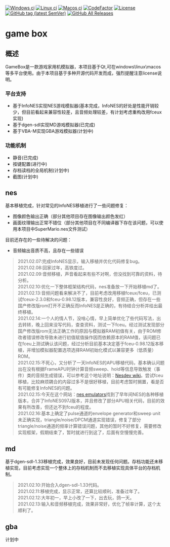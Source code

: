 [![Windows ci](https://img.shields.io/github/workflow/status/qqxiaoming/game_box/windows?style=flat-square&logo=windows)](https://github.com/QQxiaoming/game_box/actions/workflows/windows.yml)
[![Linux ci](https://img.shields.io/github/workflow/status/qqxiaoming/game_box/linux?style=flat-square&logo=linux)](https://github.com/QQxiaoming/game_box/actions/workflows/linux.yml)
[![Macos ci](https://img.shields.io/github/workflow/status/qqxiaoming/game_box/macos?style=flat-square&logo=apple)](https://github.com/QQxiaoming/game_box/actions/workflows/macos.yml)
[![CodeFactor](https://www.codefactor.io/repository/github/qqxiaoming/game_box/badge)](https://www.codefactor.io/repository/github/qqxiaoming/game_box)
[![License](https://img.shields.io/github/license/qqxiaoming/game_box.svg?colorB=f48041&style=flat-square)](https://github.com/QQxiaoming/game_box)
[![GitHub tag (latest SemVer)](https://img.shields.io/github/tag/QQxiaoming/game_box.svg)](https://github.com/QQxiaoming/game_box/releases)
[![GitHub All Releases](https://img.shields.io/github/downloads/QQxiaoming/game_box/total.svg)](https://github.com/QQxiaoming/game_box/releases)

# game box

## 概述

GameBox是一款游戏家用机模拟器，本项目基于Qt,可在windows\linux\macos等多平台使用。由于本项目基于多种开源代码开发而成，强烈提醒注意license说明。

### 平台支持

- 基于InfoNES实现NES游戏模拟器(基本完成，InfoNES的好处是性能开销较少，但目前看起来兼容性较差，且音频处理较差，有计划考虑重构改用fceux实现)
- 基于dgen-sdl实现MD游戏模拟器(已完成)
- 基于VBA-M实现GBA游戏模拟器(计划中)

### 功能机制

- 静音(已完成)
- 按键配置(进行中)
- 存档读档的全局机制(计划中)
- 截图(计划中)

## nes

基本移植完成，针对常见的InfoNES移植进行了一些问题修复：

- 图像颜色输出正确（部分其他项目存在图像输出颜色发红）
- 画面纹理输出正常不错位（部分其他项目在不同编译器下存在该问题，可以使用本项目中SuperMario.nes文件测试）

目前还存在的一些待解决的问题：

- 音频输出音质不高，且存在一些错误

> 2021.02.07:完成InfoNES显示，输入移植并优化代码修复bug。<br>
> 2021.02.08:回家过年，高铁度过。<br>
> 2021.02.09:音频移植，声音看起来有些不对啊，但没找到可靠的资料，待分析。<br>
> 2021.02.10:优化一下整体框架结构代码，nes准备放一下开始移植md了。<br>
> 2021.02.13:音频问题看来解决不了，目前考虑改用移植fceux/fceu，已测试fceux-2.3.0和fceu-0.98.12版本，兼容性良好，音频正确，但存在一些国产修改版rom打开不正确反而InfoNES是正确的，有待结合分析并给出最终移植。<br>
> 2021.02.14:一个人的情人节，没啥心情，早上简单优化了些代码写法，出去转转，晚上回来没写代码，查查资料，测试一下fceu。经过测试发现部分国产修改版rom无法正确工作的原因与模拟器RAM初值有关，由于ROM修改者错误修改导致未进行初值赋值操作因而依赖原本的RAM值，该问题已在fceu上测试确认该问题，经过分析目前基本决定基于fceu-0.98.12版本移植，并增加模拟器配置选项选择RAM初始化模式以兼容更多（低质量）ROM。<br>
> 2021.02.15:不死心，又分析了一天InfoNES的APU移植代码，基本确认问题出在没有根据FrameAPU时钟计算音频sweep、hold等信息导致触发（事件）类的音频生成错误，可以参考这个地址说明：[Nesdev wiki](http://wiki.nesdev.com/w/index.php/APU#Noise_.28.24400C-400F.29)。尝试fceu移植，比较麻烦耦合的内容过多不是很好移植，目前考虑暂时搁置，看是否有可能修复InfoNES的问题。<br>
> 2021.02.15:今天在这个网站：[nes emulators](https://patpend.net/ftp/emulators/nes/)找到了早年间NES的各种移植版本，合并了InfoNES097J版本，并且修改了部分APU相关代码，目前的效果有所改善，但还达不到fceu的程度。<br>
> 2021.02.16:基本上确定了pulse通道的envelope generator和sweep unit未正确实现，triangle/noise/DPCM通道实现错误，修复了部分triangle/noise通道的频率计算错误问题，其他的暂时不好修复，需要修改实现框架，假期结束了，暂时就进行到这了，后面有空慢慢完善。<br>

## md

基于dgen-sdl-1.33移植完成，效果良好，目前未发现任何问题。存档功能还未移植实现，目前考虑实现一个整体上的存档机制而不去移植实现具体平台的存档机制。

> 2021.02.10:开始合入dgen-sdl-1.33代码。<br>
> 2021.02.11:移植完成，显示正常，还算比较顺利，准备过年了。<br>
> 2021.02.12:大年初一，早上小改了一下，出去玩，鸽一天。<br>
> 2021.02.13:输入和音频移植完成，效果非常好，优化了帧率计算，这个太顺利了。<br>

## gba

计划中
